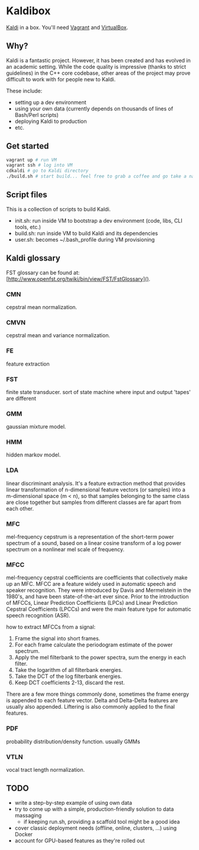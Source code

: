 # Kaldibox

[Kaldi][kaldi] in a box. You'll need [Vagrant][vagrant] and [VirtualBox][vbox].

## Why?

Kaldi is a fantastic project. However, it has been created and has evolved in an academic setting. While the code quality is impressive (thanks to strict guidelines) in the C++ core codebase, other areas of the project may prove difficult to work with for people new to Kaldi.

These include:

- setting up a dev environment
- using your own data (currently depends on thousands of lines of Bash/Perl scripts)
- deploying Kaldi to production
- etc.

## Get started

```bash
vagrant up # run VM
vagrant ssh # log into VM
cdkaldi # go to Kaldi directory
./build.sh # start build... feel free to grab a coffee and go take a nap
```

## Script files

This is a collection of scripts to build Kaldi.

- init.sh: run inside VM to bootstrap a dev environment (code, libs, CLI tools, etc.)
- build.sh: run inside VM to build Kaldi and its dependencies
- user.sh: becomes ~/.bash_profile during VM provisioning

## Kaldi glossary

FST glossary can be found at: [http://www.openfst.org/twiki/bin/view/FST/FstGlossary]().

### CMN
cepstral mean normalization.

### CMVN
cepstral mean and variance normalization.

### FE
feature extraction

### FST
finite state transducer. sort of state machine where input and output 'tapes' are different

### GMM
gaussian mixture model.

### HMM
hidden markov model.

### LDA
linear discriminant analysis. It's a feature extraction method that
provides linear transformation of n-dimensional feature vectors
(or samples) into a m-dimensional space (m < n), so that samples
belonging to the same class are close together but samples from
different classes are far apart from each other.

### MFC
mel-frequency cepstrum is a representation of the short-term power spectrum of a sound, based on a linear cosine transform of a log power spectrum on a nonlinear mel scale of frequency.

### MFCC
mel-frequency cepstral coefficients are coefficients that collectively make up an MFC. MFCC are a feature widely used in automatic speech and speaker recognition. They were introduced by Davis and Mermelstein in the 1980's, and have been state-of-the-art ever since. Prior to the introduction of MFCCs, Linear Prediction Coefficients (LPCs) and Linear Prediction Cepstral Coefficients (LPCCs) and were the main feature type for automatic speech recognition (ASR).

how to extract MFCCs from a signal:
1. Frame the signal into short frames.
2. For each frame calculate the periodogram estimate of the power spectrum.
3. Apply the mel filterbank to the power spectra, sum the energy in each filter.
4. Take the logarithm of all filterbank energies.
5. Take the DCT of the log filterbank energies.
6. Keep DCT coefficients 2-13, discard the rest.

There are a few more things commonly done, sometimes the frame energy is appended to each feature vector. Delta and Delta-Delta features are usually also appended. Liftering is also commonly applied to the final features.

### PDF
probability distribution/density function. usually GMMs

### VTLN
vocal tract length normalization.

## TODO
- write a step-by-step example of using own data
- try to come up with a simple, production-friendly solution to data massaging
  - if keeping run.sh, providing a scaffold tool might be a good idea
- cover classic deployment needs (offline, online, clusters, ...) using Docker
- account for GPU-based features as they're rolled out

[kaldi]: http://kaldi.sourceforge.net
[vagrant]: http://vagrantup.com
[vbox]: http://virtualbox.org
